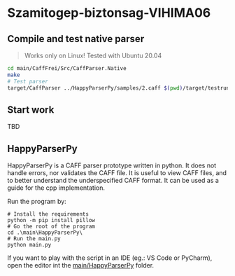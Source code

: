 # Szamitogep-biztonsag-VIHIMA06

## Compile and test native parser

> Works only on Linux! Tested with Ubuntu 20.04

```bash
cd main/CaffFrei/Src/CaffParser.Native
make
# Test parser
target/CaffParser ../HappyParserPy/samples/2.caff $(pwd)/target/testrun
```

## Start work

TBD

## HappyParserPy

HappyParserPy is a CAFF parser prototype written in python. It does not handle errors, nor validates the CAFF file. It is useful to view CAFF files, and to better understand the underspecified CAFF format. It can be used as a guide for the cpp implementation.

Run the program by:

```PS
# Install the requirements
python -m pip install pillow
# Go the root of the program
cd .\main\HappyParserPy\
# Run the main.py
python main.py
```

If you want to play with the script in an IDE (eg.: VS Code or PyCharm), open the editor int the [main/HappyParserPy](main/HappyParserPy) folder.
